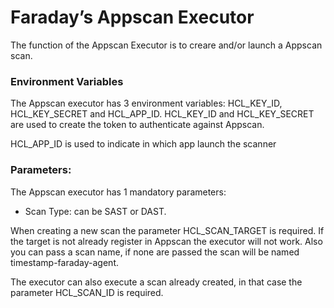 # Faraday’s Appscan Executor 

The function of the Appscan Executor is to creare and/or launch a Appscan scan.

### Environment Variables

The Appscan executor has 3 environment variables: HCL_KEY_ID, HCL_KEY_SECRET and HCL_APP_ID. 
HCL_KEY_ID and HCL_KEY_SECRET are used to create the token to authenticate against Appscan.

HCL_APP_ID is used to indicate in which app launch the scanner


### Parameters:
The Appscan executor has 1 mandatory parameters:
- Scan Type: can be SAST or DAST.

When creating a new scan the parameter HCL_SCAN_TARGET is required. If the target is not already register in Appscan the executor will not work. 
Also you can pass a scan name, if none are passed the scan will be named timestamp-faraday-agent.

The executor can also execute a scan already created, in that case the parameter HCL_SCAN_ID is required.

